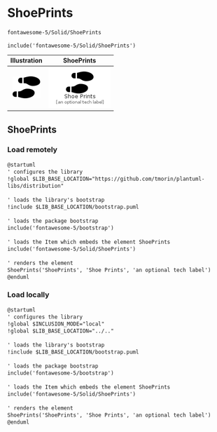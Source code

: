 # ShoePrints


```text
fontawesome-5/Solid/ShoePrints
```

```text
include('fontawesome-5/Solid/ShoePrints')
```



| Illustration | ShoePrints |
| :---: | :---: |
| ![illustration for Illustration](../../fontawesome-5/Solid/ShoePrints.png) | ![illustration for ShoePrints](../../fontawesome-5/Solid/ShoePrints.Local.png) |




## ShoePrints

### Load remotely
```plantuml
@startuml
' configures the library
!global $LIB_BASE_LOCATION="https://github.com/tmorin/plantuml-libs/distribution"

' loads the library's bootstrap
!include $LIB_BASE_LOCATION/bootstrap.puml

' loads the package bootstrap
include('fontawesome-5/bootstrap')

' loads the Item which embeds the element ShoePrints
include('fontawesome-5/Solid/ShoePrints')

' renders the element
ShoePrints('ShoePrints', 'Shoe Prints', 'an optional tech label')
@enduml
```

### Load locally
```plantuml
@startuml
' configures the library
!global $INCLUSION_MODE="local"
!global $LIB_BASE_LOCATION="../.."

' loads the library's bootstrap
!include $LIB_BASE_LOCATION/bootstrap.puml

' loads the package bootstrap
include('fontawesome-5/bootstrap')

' loads the Item which embeds the element ShoePrints
include('fontawesome-5/Solid/ShoePrints')

' renders the element
ShoePrints('ShoePrints', 'Shoe Prints', 'an optional tech label')
@enduml
```

